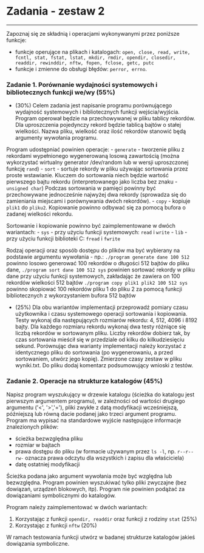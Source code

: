 # Zadania - zestaw 2
------

Zapoznaj się ze składnią i operacjami wykonywanymi przez poniższe funkcje:
- funkcje operujące na plikach i katalogach: `open, close, read, write, fcntl, stat, fstat, lstat, mkdir, rmdir, opendir, closedir, readdir, rewinddir, nftw, fopen, fclose, getc, putc`
- funkcje i zmienne do obsługi błędów: `perror, errno`.

### Zadanie 1. Porównanie wydajności systemowych i bibliotecznych funkcji we/wy (55%)

- (30%) Celem zadania jest napisanie programu porównującego wydajność systemowych i bibliotecznych funkcji wejścia/wyjścia. Program operował będzie na przechowywanej w pliku tablicy rekordów. Dla uproszczenia pojedynczy rekord będzie tablicą bajtów o stałej wielkości. Nazwa pliku, wielkość oraz ilość rekordów stanowić będą argumenty wywołania programu.

Program udostępniać powinien operacje:
    - `generate` - tworzenie pliku z rekordami wypełnionego wygenerowaną losową zawartością (można wykorzystać wirtualny generator /dev/random lub w wersji uproszczonej funkcję `rand`)
    - `sort` - sortuje rekordy w pliku używając sortowania przez proste wstawianie. Kluczem do sortowania niech będzie wartość pierwszego bajtu rekordu (interpretowanego jako liczba bez znaku - `unsigned char`) Podczas sortowania w pamięci powinny być przechowywane jednocześnie najwyżej dwa rekordy (sprowadza się do zamieniania miejscami i porównywania dwóch rekordów).
    - `copy` - kopiuje `plik1` do `pliku2`. Kopiowanie powinno odbywać się za pomocą bufora o zadanej wielkości rekordu.

Sortowanie i kopiowanie powinno być zaimplementowane w dwóch wariantach:
    - `sys` - przy użyciu funkcji systemowych: `read` i `write`
    - `lib` - przy użyciu funkcji biblioteki C: `fread` i `fwrite`

Rodzaj operacji oraz sposób dostępu do plików ma być wybierany na podstawie argumentu wywołania - np.:
`./program generate dane 100 512` powinno losowo generować 100 rekordów o długości 512 bajtów do pliku dane,
`./program sort dane 100 512 sys` powinien sortować rekordy w pliku dane przy użyciu funkcji systemowych, zakładając że zawiera on 100 rekordów wielkości 512 bajtów
`./program copy plik1 plik2 100 512 sys` powinno skopiować 100 rekordów pliku 1 do pliku 2 za pomocą funkcji bibliotecznych z wykorzystaniem bufora 512 bajtów

- (25%) Dla obu wariantów implementacji przeprowadź pomiary czasu użytkownika i czasu systemowego operacji sortowania i kopiowania. Testy wykonaj dla następujących rozmiarów rekordu: 4, 512, 4096 i 8192 bajty. Dla każdego rozmiaru rekordu wykonaj dwa testy różniące się liczbą rekordów w sortowanym pliku. Liczby rekordów dobierz tak, by czas sortowania mieścił się w przedziale od kilku do kilkudziesięciu sekund. Porównując dwa warianty implementacji należy korzystać z identycznego pliku do sortowania (po wygenerowaniu, a przed sortowaniem, utwórz jego kopię). Zmierzone czasy zestaw w pliku wyniki.txt. Do pliku dodaj komentarz podsumowujący wnioski z testów.

### Zadanie 2. Operacje na strukturze katalogów (45%)

Napisz program wyszukujący w drzewie katalogu (ścieżka do katalogu jest pierwszym argumentem programu), w zależności od wartości drugiego argumentu ('<', '>','='), pliki zwykłe z datą modyfikacji wcześniejszą, późniejszą lub równą dacie podanej jako trzeci argument programu. Program ma wypisać na standardowe wyjście następujące informacje znalezionych plików:
- ścieżka bezwzględna pliku
- rozmiar w bajtach
- prawa dostępu do pliku (w formacie używanym przez `ls -l`, np. `r--r--rw-` oznacza prawa odczytu dla wszystkich i zapisu dla właściciela)
- datę ostatniej modyfikacji

Ścieżka podana jako argument wywołania może być względna lub bezwzględna. Program powinien wyszukiwać tylko pliki zwyczajne (bez dowiązań, urządzeń blokowych, itp). Program nie powinien podążać za dowiązaniami symbolicznymi do katalogów.

Program należy zaimplementować w dwóch wariantach:
1. Korzystając z funkcji `opendir, readdir` oraz funkcji z rodziny `stat` (25%)
2. Korzystając z funkcji `nftw` (20%)

W ramach testowania funkcji utwórz w badanej strukturze katalogów jakieś dowiązania symboliczne.
